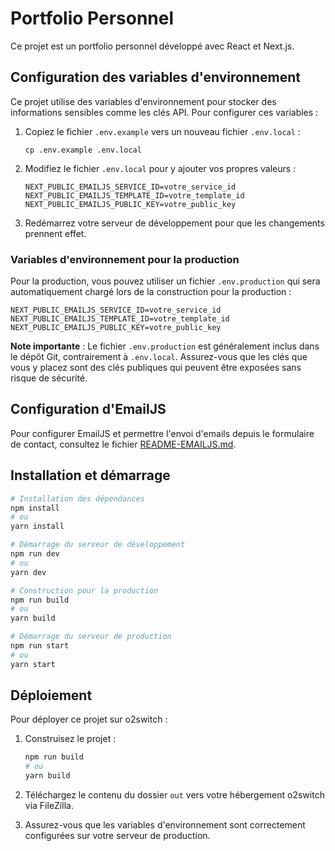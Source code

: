 # Portfolio Personnel

Ce projet est un portfolio personnel développé avec React et Next.js.

## Configuration des variables d'environnement

Ce projet utilise des variables d'environnement pour stocker des informations sensibles comme les clés API. Pour configurer ces variables :

1. Copiez le fichier `.env.example` vers un nouveau fichier `.env.local` :
   ```
   cp .env.example .env.local
   ```

2. Modifiez le fichier `.env.local` pour y ajouter vos propres valeurs :
   ```
   NEXT_PUBLIC_EMAILJS_SERVICE_ID=votre_service_id
   NEXT_PUBLIC_EMAILJS_TEMPLATE_ID=votre_template_id
   NEXT_PUBLIC_EMAILJS_PUBLIC_KEY=votre_public_key
   ```

3. Redémarrez votre serveur de développement pour que les changements prennent effet.

### Variables d'environnement pour la production

Pour la production, vous pouvez utiliser un fichier `.env.production` qui sera automatiquement chargé lors de la construction pour la production :

```
NEXT_PUBLIC_EMAILJS_SERVICE_ID=votre_service_id
NEXT_PUBLIC_EMAILJS_TEMPLATE_ID=votre_template_id
NEXT_PUBLIC_EMAILJS_PUBLIC_KEY=votre_public_key
```

**Note importante** : Le fichier `.env.production` est généralement inclus dans le dépôt Git, contrairement à `.env.local`. Assurez-vous que les clés que vous y placez sont des clés publiques qui peuvent être exposées sans risque de sécurité.

## Configuration d'EmailJS

Pour configurer EmailJS et permettre l'envoi d'emails depuis le formulaire de contact, consultez le fichier [README-EMAILJS.md](README-EMAILJS.md).

## Installation et démarrage

```bash
# Installation des dépendances
npm install
# ou
yarn install

# Démarrage du serveur de développement
npm run dev
# ou
yarn dev

# Construction pour la production
npm run build
# ou
yarn build

# Démarrage du serveur de production
npm run start
# ou
yarn start
```

## Déploiement

Pour déployer ce projet sur o2switch :

1. Construisez le projet :
   ```bash
   npm run build
   # ou
   yarn build
   ```

2. Téléchargez le contenu du dossier `out` vers votre hébergement o2switch via FileZilla.

3. Assurez-vous que les variables d'environnement sont correctement configurées sur votre serveur de production. 